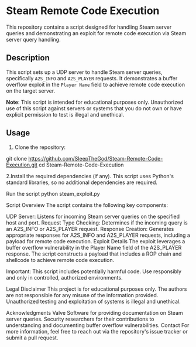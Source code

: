 # Steam Remote Code Execution

This repository contains a script designed for handling Steam server queries and demonstrating an exploit for remote code execution via Steam server query handling.

## Description

This script sets up a UDP server to handle Steam server queries, specifically `A2S_INFO` and `A2S_PLAYER` requests. It demonstrates a buffer overflow exploit in the `Player Name` field to achieve remote code execution on the target server.

**Note**: This script is intended for educational purposes only. Unauthorized use of this script against servers or systems that you do not own or have explicit permission to test is illegal and unethical.

## Usage

1. Clone the repository:


git clone https://github.com/SleepTheGod/Steam-Remote-Code-Execution.git
cd Steam-Remote-Code-Execution

2.Install the required dependencies (if any). This script uses Python's standard libraries, so no additional dependencies are required.

Run the script python steam_exploit.py

Script Overview
The script contains the following key components:

UDP Server: Listens for incoming Steam server queries on the specified host and port.
Request Type Checking: Determines if the incoming query is an A2S_INFO or A2S_PLAYER request.
Response Creation: Generates appropriate responses for A2S_INFO and A2S_PLAYER requests, including a payload for remote code execution.
Exploit Details
The exploit leverages a buffer overflow vulnerability in the Player Name field of the A2S_PLAYER response. The script constructs a payload that includes a ROP chain and shellcode to achieve remote code execution.

Important: This script includes potentially harmful code. Use responsibly and only in controlled, authorized environments.

Legal Disclaimer
This project is for educational purposes only. The authors are not responsible for any misuse of the information provided. Unauthorized testing and exploitation of systems is illegal and unethical.

Acknowledgments
Valve Software for providing documentation on Steam server queries.
Security researchers for their contributions to understanding and documenting buffer overflow vulnerabilities.
Contact
For more information, feel free to reach out via the repository's issue tracker or submit a pull request.
